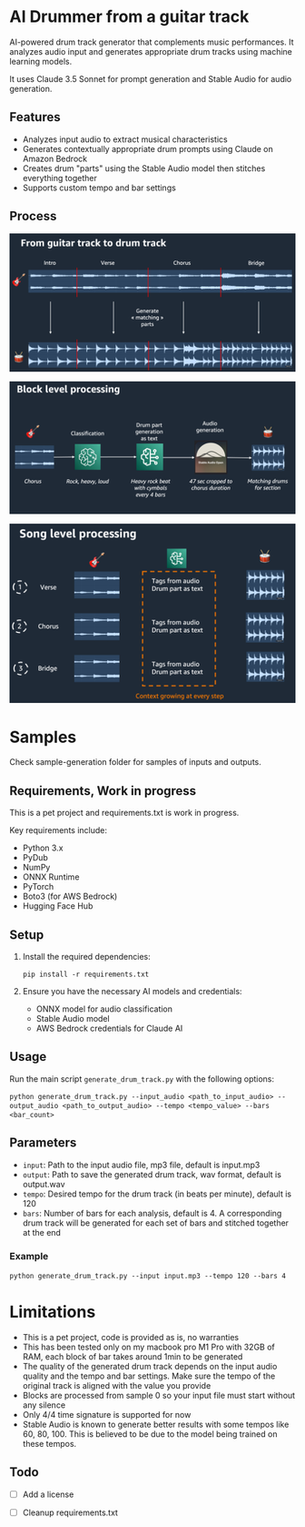 # AI Drummer from a guitar track

AI-powered drum track generator that complements music performances. It analyzes audio input and generates appropriate drum tracks using machine learning models.

It uses Claude 3.5 Sonnet for prompt generation and Stable Audio for audio generation.

## Features

- Analyzes input audio to extract musical characteristics
- Generates contextually appropriate drum prompts using Claude on Amazon Bedrock
- Creates drum "parts" using the Stable Audio model then stitches everything together
- Supports custom tempo and bar settings

## Process

![From input to output](img/from_input_to_output.png)

![Block level processing](img/block_level_processing.png)

![Song level processing](img/song_level_processing.png)

# Samples

Check sample-generation folder for samples of inputs and outputs.

## Requirements, Work in progress

This is a pet project and requirements.txt is work in progress. 

Key requirements include:

- Python 3.x
- PyDub
- NumPy
- ONNX Runtime
- PyTorch
- Boto3 (for AWS Bedrock)
- Hugging Face Hub

## Setup

1. Install the required dependencies:
   ```
   pip install -r requirements.txt
   ```

2. Ensure you have the necessary AI models and credentials:
   - ONNX model for audio classification
   - Stable Audio model
   - AWS Bedrock credentials for Claude AI

## Usage

Run the main script `generate_drum_track.py` with the following options:

```
python generate_drum_track.py --input_audio <path_to_input_audio> --output_audio <path_to_output_audio> --tempo <tempo_value> --bars <bar_count>
```

## Parameters 

- `input`: Path to the input audio file, mp3 file, default is input.mp3
- `output`: Path to save the generated drum track, wav format, default is output.wav
- `tempo`: Desired tempo for the drum track (in beats per minute), default is 120
- `bars`: Number of bars for each analysis, default is 4. A corresponding drum track will be generated for each set of bars and stitched together at the end

### Example

```
python generate_drum_track.py --input input.mp3 --tempo 120 --bars 4
```

# Limitations

- This is a pet project, code is provided as is, no warranties
- This has been tested only on my macbook pro M1 Pro with 32GB of RAM, each block of bar takes around 1min to be generated
- The quality of the generated drum track depends on the input audio quality and the tempo and bar settings. Make sure the tempo of the original track is aligned with the value you provide
- Blocks are processed from sample 0 so your input file must start without any silence
- Only 4/4 time signature is supported for now
- Stable Audio is known to generate better results with some tempos like 60, 80, 100. This is believed to be due to the model being trained on these tempos.

## Todo

- [ ] Add a license
- [ ] Cleanup requirements.txt

